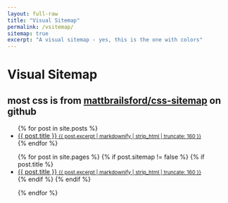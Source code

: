 ```yaml
---
layout: full-raw
title: "Visual Sitemap"
permalink: /vsitemap/
sitemap: true
excerpt: "A visual sitemap - yes, this is the one with colors"
---
```


   <head>
      <meta http-equiv="Content-Type" content="text/html; charset=utf-8"/>
      <title>Sitemap</title>
      <link rel="stylesheet" type="text/css" href="/assets/css/vsitemap.css" />
   </head>
   <body>
      <div class="sitemap">
         <h1>Visual Sitemap</h1>
         <h2>most css is from <a href= 'https://github.com/mattbrailsford/css-sitemap/blob/master/sitemap.css'>mattbrailsford/css-sitemap</a> on github</h2>
         <nav class="primary">
	         <ul>
{% for post in site.posts %}
  <li id="{{ post.slug }}">
    <a href="{{ post.url }}">
      <i></i> {{ post.title }} <small>{{ post.excerpt | markdownify | strip_html | truncate: 160 }}</small>
    </a>
  </li>
{% endfor %}
</ul>
</nav>

<nav class="secondary">
	         <ul>
{% for post in site.pages %}
{% if post.sitemap != false %}
{% if post.title %}
  <li id="{{ post.slug }}">
    <a href="{{ post.url }}">
      <i></i> {{ post.title }} <small>{{ post.excerpt | markdownify | strip_html | truncate: 160 }}</small>
    </a>
  </li>
    {% endif %}
        {% endif %}

{% endfor %}
	         </ul>
         </nav>

</div>

</body>
